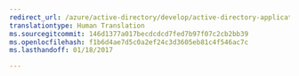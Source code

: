```yaml
---
redirect_url: /azure/active-directory/develop/active-directory-application-objects
translationtype: Human Translation
ms.sourcegitcommit: 146d1377a017becdcdcd7fed7b97f07c2cb2bb39
ms.openlocfilehash: f1b6d4ae7d5c0a2ef24c3d3605eb81c4f546ac7c
ms.lasthandoff: 01/18/2017

---
```

